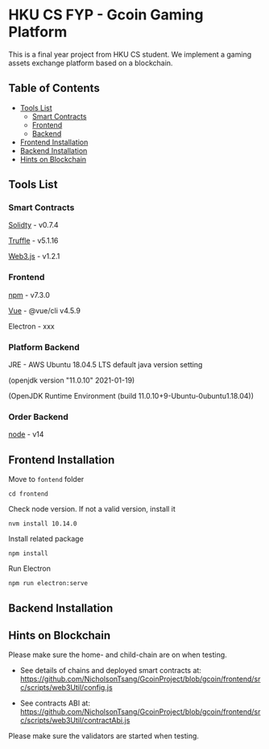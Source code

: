 # HKU CS FYP - Gcoin Gaming Platform
This is a final year project from HKU CS student. We implement a gaming assets exchange platform based on a blockchain.
## Table of Contents
- [Tools List](#tools-list)
  - [Smart Contracts](#smart-contracts)
  - [Frontend](#frontend)
  - [Backend](#backend)
- [Frontend Installation](#frontend-installation)
- [Backend Installation](#backend-installation)
- [Hints on Blockchain](#hints-on-blockchain)

## Tools List
### Smart Contracts
[Solidty](https://soliditylang.org/) - v0.7.4

[Truffle](https://trufflesuite.com/) - v5.1.16

[Web3.js](https://github.com/ethereum/web3.js/) - v1.2.1

### Frontend
[npm](https://www.npmjs.com/) - v7.3.0

[Vue](https://vuejs.org/) - @vue/cli v4.5.9

Electron - xxx

### Platform Backend
JRE - AWS Ubuntu 18.04.5 LTS default java version setting

(openjdk version "11.0.10" 2021-01-19)

(OpenJDK Runtime Environment (build 11.0.10+9-Ubuntu-0ubuntu1.18.04))

### Order Backend
[node](https://www.npmjs.com/) - v14

## Frontend Installation
Move to `fontend` folder
```
cd frontend
```
Check node version. If not a valid version, install it
```
nvm install 10.14.0
```
Install related package
```
npm install
```
Run Electron
```
npm run electron:serve
```

## Backend Installation

## Hints on Blockchain
Please make sure the home- and child-chain are on when testing.

- See details of chains and deployed smart contracts at: https://github.com/NicholsonTsang/GcoinProject/blob/gcoin/frontend/src/scripts/web3Util/config.js

- See contracts ABI at: https://github.com/NicholsonTsang/GcoinProject/blob/gcoin/frontend/src/scripts/web3Util/contractAbi.js

Please make sure the validators are started when testing.
